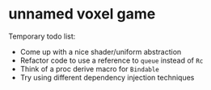 # unnamed voxel game
Temporary todo list: 
* Come up with a nice shader/uniform abstraction
* Refactor code to use a reference to `queue` instead of `Rc`
* Think of a proc derive macro for `Bindable`
* Try using different dependency injection techniques